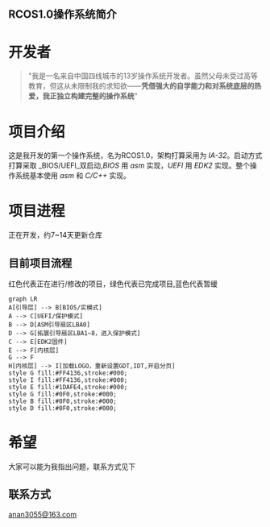 **RCOS1.0操作系统简介**
---
# 开发者
> "我是一名来自中国四线城市的13岁操作系统开发者。虽然父母未受过高等教育，但这从未限制我的求知欲——**凭借强大的自学能力和对系统底层的热爱，我正独立构建完整的操作系统**"
# 项目介绍
这是我开发的第一个操作系统，名为RCOS1.0，架构打算采用为 _IA-32_。启动方式打算采取 _BIOS/UEFI_双启动,_BIOS_ 用 _asm_ 实现，_UEFI_ 用 _EDK2_ 实现。整个操作系统基本使用 _asm_ 和 _C/C++_ 实现。
# 项目进程
正在开发，约7~14天更新仓库
## 目前项目流程
红色代表正在进行/修改的项目，绿色代表已完成项目,蓝色代表暂缓
```mermaid
graph LR 
A[引导层] --> B[BIOS/实模式]
A --> C[UEFI/保护模式]
B --> D[ASM引导扇区LBA0]
D --> G[拓展引导扇区LBA1~8，进入保护模式]
C --> E[EDK2固件]
E --> F[内核层]
G --> F
H[内核层] --> I[加载LOGO，重新设置GDT,IDT,开启分页] 
style G fill:#FF4136,stroke:#000;
style I fill:#FF4136,stroke:#000;
style E fill:#1DAFE4,stroke:#000;
style G fill:#0F0,stroke:#000;
style B fill:#0F0,stroke:#000;
style D fill:#0F0,stroke:#000;
```
# 希望
大家可以能为我指出问题，联系方式见下
## 联系方式
anan3055@163.com
